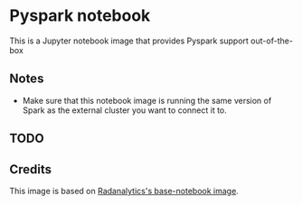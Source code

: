 # Pyspark notebook

This is a Jupyter notebook image that provides Pyspark support out-of-the-box

## Notes

- Make sure that this notebook image is running the same version of Spark as the external cluster you want to connect it to.

## TODO

## Credits

This image is based on [Radanalytics's base-notebook image](https://github.com/radanalyticsio/base-notebook).
